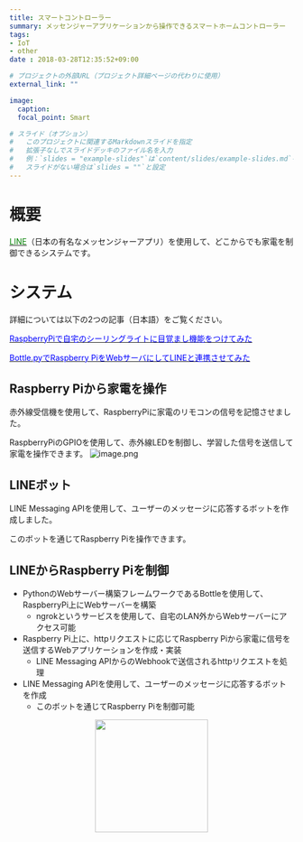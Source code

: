 ```yaml
---
title: スマートコントローラー
summary: メッセンジャーアプリケーションから操作できるスマートホームコントローラー
tags:
- IoT
- other
date : 2018-03-28T12:35:52+09:00

# プロジェクトの外部URL（プロジェクト詳細ページの代わりに使用）
external_link: ""

image:
  caption: 
  focal_point: Smart

# スライド（オプション）
#   このプロジェクトに関連するMarkdownスライドを指定
#   拡張子なしでスライドデッキのファイル名を入力
#   例：`slides = "example-slides"`は`content/slides/example-slides.md`を参照
#   スライドがない場合は`slides = ""`と設定
---
```


# 概要
[<font color = "green">LINE</font>](https://line.me/ja/)（日本の有名なメッセンジャーアプリ）を使用して、どこからでも家電を制御できるシステムです。

# システム
詳細については以下の2つの記事（日本語）をご覧ください。

[<font color='blue'>RaspberryPiで自宅のシーリングライトに目覚まし機能をつけてみた</font>](https://qiita.com/AceZeami/items/6099d3ace9ec3e26d571)

[<font color='blue'>Bottle.pyでRaspberry PiをWebサーバにしてLINEと連携させてみた</font>](https://qiita.com/AceZeami/items/41eb122dcb0feda0eae7)

## Raspberry Piから家電を操作
赤外線受信機を使用して、RaspberryPiに家電のリモコンの信号を記憶させました。

RaspberryPiのGPIOを使用して、赤外線LEDを制御し、学習した信号を送信して家電を操作できます。
![image.png](https://qiita-image-store.s3.amazonaws.com/0/340630/ee003708-e39b-3bf7-df78-3144582400a8.png)

## LINEボット
LINE Messaging APIを使用して、ユーザーのメッセージに応答するボットを作成しました。

このボットを通じてRaspberry Piを操作できます。

## LINEからRaspberry Piを制御
- PythonのWebサーバー構築フレームワークであるBottleを使用して、RaspberryPi上にWebサーバーを構築
  - ngrokというサービスを使用して、自宅のLAN外からWebサーバーにアクセス可能
- Raspberry Pi上に、httpリクエストに応じてRaspberry Piから家電に信号を送信するWebアプリケーションを作成・実装
  - LINE Messaging APIからのWebhookで送信されるhttpリクエストを処理
- LINE Messaging APIを使用して、ユーザーのメッセージに応答するボットを作成
  - このボットを通じてRaspberry Piを制御可能

<div align="center">
<img src="https://qiita-image-store.s3.amazonaws.com/0/340630/6500d2ae-021f-10ff-bea6-a262de4dd930.gif" width="200">
</div>
